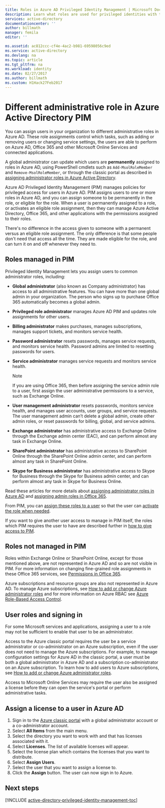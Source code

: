 ```yaml
---
title: Roles in Azure AD Privileged Identity Management | Microsoft Docs
description: Learn what roles are used for privileged identities with the Azure Privileged Identity Management extension.
services: active-directory
documentationcenter: ''
author: billmath
manager: femila
editor: ''

ms.assetid: ac812ccc-cf4e-4ac2-b981-69598056c9ed
ms.service: active-directory
ms.devlang: na
ms.topic: article
ms.tgt_pltfrm: na
ms.workload: identity
ms.date: 02/27/2017
ms.author: billmath
ms.custom: H1Hack27Feb2017
---
```

# Different administrative role in Azure Active Directory PIM
<!-- **PLACEHOLDER: Need description of how this works. Azure PIM uses roles from MSODS objects.**-->

You can assign users in your organization to different administrative roles in Azure AD. These role assignments control which tasks, such as adding or removing users or changing service settings, the users are able to perform on Azure AD, Office 365 and other Microsoft Online Services and connected applications.  

A global administrator can update which users are **permanently** assigned to roles in Azure AD, using PowerShell cmdlets such as `Add-MsolRoleMember` and `Remove-MsolRoleMember`, or through the classic portal as described in [assigning administrator roles in Azure Active Directory](active-directory-assign-admin-roles.md).

Azure AD Privileged Identity Management (PIM) manages policies for privileged access for users in Azure AD. PIM assigns users to one or more roles in Azure AD, and you can assign someone to be permanently in the role, or eligible for the role. When a user is permanently assigned to a role, or activates an eligible role assignment, then they can manage Azure Active Directory, Office 365, and other applications with the permissions assigned to their roles.

There's no difference in the access given to someone with a permanent versus an eligible role assignment. The only difference is that some people don't need that access all the time. They are made eligible for the role, and can turn it on and off whenever they need to.

## Roles managed in PIM
Privileged Identity Management lets you assign users to common administrator roles, including:

* **Global administrator** (also known as Company administrator) has access to all administrative features. You can have more than one global admin in your organization. The person who signs up to purchase Office 365 automatically becomes a global admin.
* **Privileged role administrator** manages Azure AD PIM and updates role assignments for other users.  
* **Billing administrator** makes purchases, manages subscriptions, manages support tickets, and monitors service health.
* **Password administrator** resets passwords, manages service requests, and monitors service health. Password admins are limited to resetting passwords for users.
* **Service administrator** manages service requests and monitors service health.
  
  > [!NOTE]
  > If you are using Office 365, then before assigning the service admin role to a user, first assign the user administrative permissions to a service, such as Exchange Online.
  > 
  > 
* **User management administrator** resets passwords, monitors service health, and manages user accounts, user groups, and service requests. The user management admin can’t delete a global admin, create other admin roles, or reset passwords for billing, global, and service admins.
* **Exchange administrator** has administrative access to Exchange Online through the Exchange admin center (EAC), and can perform almost any task in Exchange Online.
* **SharePoint administrator** has administrative access to SharePoint Online through the SharePoint Online admin center, and can perform almost any task in SharePoint Online.
* **Skype for Business administrator** has administrative access to Skype for Business through the Skype for Business admin center, and can perform almost any task in Skype for Business Online.

Read these articles for more details about [assigning administrator roles in Azure AD](active-directory-assign-admin-roles.md) and [assigning admin roles in Office 365](https://support.office.com/article/Assigning-admin-roles-in-Office-365-eac4d046-1afd-4f1a-85fc-8219c79e1504).

<!--**PLACEHOLDER: The above article may not be the one we want since PIM gets roles from places other that Office 365**-->


From PIM, you can [assign these roles to a user](active-directory-privileged-identity-management-how-to-add-role-to-user.md) so that the user can [activate the role when needed](active-directory-privileged-identity-management-how-to-activate-role.md).

If you want to give another user access to manage in PIM itself, the roles which PIM requires the user to have are described further in [how to give access to PIM](active-directory-privileged-identity-management-how-to-give-access-to-pim.md).

<!-- ## The PIM Security Administrator Role **PLACEHOLDER: Need description of the Security Administrator role.**-->

## Roles not managed in PIM
Roles within Exchange Online or SharePoint Online, except for those mentioned above, are not represented in Azure AD and so are not visible in PIM. For more information on changing fine-grained role assignments in these Office 365 services, see [Permissions in Office 365](https://support.office.com/article/Permissions-in-Office-365-da585eea-f576-4f55-a1e0-87090b6aaa9d).

Azure subscriptions and resource groups are also not represented in Azure AD. To manage Azure subscriptions, see [How to add or change Azure administrator roles](../billing/billing-add-change-azure-subscription-administrator.md) and for more information on Azure RBAC see [Azure Role-Based Access Control](role-based-access-control-configure.md).

<!--**The above links might be replaced by ones that are from within this documentation repository **-->


## User roles and signing in
For some Microsoft services and applications, assigning a user to a role may not be sufficient to enable that user to be an administrator.

Access to the Azure classic portal requires the user be a service administrator or co-administrator on an Azure subscription, even if the user does not need to manage the Azure subscriptions.  For example, to manage configuration settings for Azure AD in the classic portal, a user must be both a global administrator in Azure AD and a subscription co-administrator on an Azure subscription.  To learn how to add users to Azure subscriptions, see [How to add or change Azure administrator roles](../billing/billing-add-change-azure-subscription-administrator.md).

Access to Microsoft Online Services may require the user also be assigned a license before they can open the service's portal or perform administrative tasks.

## Assign a license to a user in Azure AD
1. Sign in to the [Azure classic portal](http://manage.windowsazure.com) with a global administrator account or a co-administrator account.
2. Select **All Items** from the main menu.
3. Select the directory you want to work with and that has licenses associated with it.
4. Select **Licenses**. The list of available licenses will appear.
5. Select the license plan which contains the licenses that you want to distribute.
6. Select **Assign Users**.
7. Select the user that you want to assign a license to.
8. Click the **Assign** button.  The user can now sign in to Azure.

<!--Every topic should have next steps and links to the next logical set of content to keep the customer engaged-->
## Next steps
[!INCLUDE [active-directory-privileged-identity-management-toc](../../includes/active-directory-privileged-identity-management-toc.md)]

